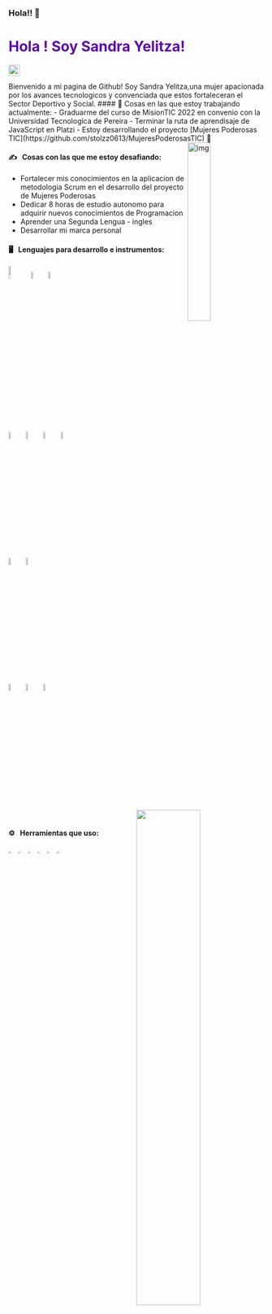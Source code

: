 ### Hola!! 👋

### <h1 style="color:#5B0CAE">  Hola ! Soy Sandra Yelitza!</h1>

<a href="https://www.linkedin.com/in/sandra-yelitza-castelblanco-celis-/">
  <img align="left" alt="Linkedin" width="22px" src="https://cdn.jsdelivr.net/npm/simple-icons@v3/icons/linkedin.svg" background-color= #000000 />
</a>
<a href="https://www.instagram.com/sandra.yelitza/>
  <img align="left" alt="Instagram" width="22px" src="https://cdn.jsdelivr.net/npm/simple-icons@v3/icons/instagram.svg" />
</a>
<br>
<br> 
Bienvenido a mi pagina de Github! Soy Sandra Yelitza,una mujer apacionada por los avances tecnologicos y convenciada que estos fortaleceran el Sector Deportivo y Social. 
#### 🌱  Cosas en las que estoy trabajando actualmente:
- Graduarme del curso de MisionTIC 2022 en convenio con la Universidad Tecnologíca de Pereira 
- Terminar la ruta de aprendisaje de JavaScript en Platzi
- Estoy desarrollando el proyecto [Mujeres Poderosas TIC](https://github.com/stolzz0613/MujeresPoderosasTIC) 🚀 

<img align="right" alt="img" src="https://www.google.com/url?sa=i&url=https%3A%2F%2Fwww.pinterest.com%2Fpatygalindoluz%2Fmu%25C3%25B1equitas%2F&psig=AOvVaw1XLgmeipwpVUJO7_OBjnrX&ust=1633666748793000&source=images&cd=vfe&ved=0CAsQjRxqFwoTCMiqvqe5t_MCFQAAAAAdAAAAABAO" width="30%" height="auto" />

#### ✍️ &nbsp; Cosas con las que me estoy desafiando:
- Fortalecer mis conocimientos en la aplicacion de metodologia Scrum en el desarrollo  del proyecto de Mujeres Poderosas
- Dedicar 8 horas de estudio autonomo para adquirir nuevos conocimientos de Programacion
- Aprender una Segunda Lengua - ingles
- Desarrollar mi marca personal 

#### 🖥 &nbsp; Lenguajes para desarrollo e instrumentos:
<p>
  
  <code><img width="8%" src="https://www.vectorlogo.zone/logos/java/java-ar21.svg"></code>
  <code><img width="6%" src="https://www.vectorlogo.zone/logos/python/python-ar21.svg"></code>
  <code><img width="6%" src="https://www.vectorlogo.zone/logos/javascript/javascript-ar21.svg"></code>
  
  <code><img width="6%" src="https://www.vectorlogo.zone/logos/w3_html5/w3_html5-ar21.svg"></code>
  <code><img width="6%" src="https://www.vectorlogo.zone/logos/netlifyapp_watercss/netlifyapp_watercss-official.svg"></code>
  <code><img width="6%" src="https://www.vectorlogo.zone/logos/sass-lang/sass-lang-ar21.svg"></code>
  <code><img width="6%" src="https://www.vectorlogo.zone/logos/getbootstrap/getbootstrap-ar21.svg"></code>
  
  <code><img width="6%" src="https://www.vectorlogo.zone/logos/reactjs/reactjs-ar21.svg"></code>
  <code><img width="6%" src="https://www.vectorlogo.zone/logos/vuejs/vuejs-ar21.svg"></code>
  
  <code><img width="6%" src="https://www.vectorlogo.zone/logos/mysql/mysql-ar21.svg"></code>
  <code><img width="6%" src="https://www.vectorlogo.zone/logos/mongodb/mongodb-ar21.svg"></code>
  <code><img width="6%" src="https://www.vectorlogo.zone/logos/git-scm/git-scm-ar21.svg"></code>
  
  <img width="50%" align="right" src="https://github-readme-stats.vercel.app/api?username=YelitzaCC&show_icons=true&hide_border=true" />
  
</p>
<br>

####  ⚙️ &nbsp; Herramientas que uso:
<p>
  <code><img width="3%" src="https://www.vectorlogo.zone/logos/visualstudio_code/visualstudio_code-icon.svg"></code>
  <code><img width="3%" src="https://www.vectorlogo.zone/logos/eclipse/eclipse-icon.svg"></code>
  <code><img width="3%" src="https://www.vectorlogo.zone/logos/adobe_illustrator/adobe_illustrator-icon.svg"></code>  
  <code><img width="3%" src="https://www.vectorlogo.zone/logos/figma/figma-icon.svg"></code>
  <code><img width="3%" src="https://www.vectorlogo.zone/logos/zeplinio/zeplinio-icon.svg"></code>
  <code><img width="3%" src="https://www.vectorlogo.zone/logos/slack/slack-icon.svg"></code> 
</p>
